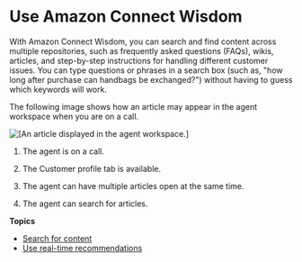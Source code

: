 # Use Amazon Connect Wisdom<a name="use-wisdom"></a>

With Amazon Connect Wisdom, you can search and find content across multiple repositories, such as frequently asked questions \(FAQs\), wikis, articles, and step\-by\-step instructions for handling different customer issues\. You can type questions or phrases in a search box \(such as, "how long after purchase can handbags be exchanged?"\) without having to guess which keywords will work\.

The following image shows how an article may appear in the agent workspace when you are on a call\. 

![\[An article displayed in the agent workspace.\]](http://docs.aws.amazon.com/connect/latest/adminguide/images/wisdom-concepts-intro2.png)

1. The agent is on a call\.

1. The Customer profile tab is available\.

1. The agent can have multiple articles open at the same time\.

1. The agent can search for articles\.

**Topics**
+ [Search for content](search-for-answers.md)
+ [Use real\-time recommendations](use-realtime-recommendations.md)